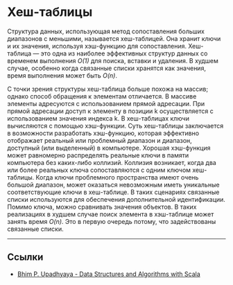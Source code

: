 # Хеш-таблицы

Структура данных, использующая метод сопоставления больших диапазонов с меньшими, называется хеш-таблицей.
Она хранит ключи и их значения, используя хэш-функцию для сопоставления. 
Хеш-таблица — это одна из наиболее эффективных структур данных со временем выполнения _O(1)_ для поиска, вставки и удаления. 
В худшем случае, особенно когда связанные списки хранятся как значения, время выполнения может быть _O(n)_.

С точки зрения структуры хеш-таблица больше похожа на массив; однако способ обращения к элементам отличается. 
В массиве элементы адресуются с использованием прямой адресации. 
При прямой адресации доступ к элементу в позиции k осуществляется с использованием значения индекса k. 
В хеш-таблицах ключи вычисляются с помощью хэш-функции. 
Суть хеш-таблицы заключается в возможности разработать хэш-функцию, 
которая эффективно отображает реальный или проблемный диапазон и диапазон, доступный (или выделенный) в компьютере. 
Хорошая хэш-функция может равномерно распределять реальные ключи в памяти компьютера без каких-либо коллизий. 
Коллизия возникает, когда два или более реальных ключа сопоставляются с одним ключом хеш-таблицы. 
Когда ключи проблемного пространства имеют очень большой диапазон, 
может оказаться невозможным иметь уникальные соответствующие ключи в хеш-таблице. 
В таких сценариях связанные списки используются для обеспечения дополнительной идентификации. 
Помимо ключа, можно сравнивать значения объектов. 
В таких реализациях в худшем случае поиск элемента в хэш-таблице может занять время _O(n)_. 
Это в первую очередь потому, что задействованы связанные списки.


---

## Ссылки

- [Bhim P. Upadhyaya - Data Structures and Algorithms with Scala](https://link.springer.com/book/10.1007/978-3-030-12561-5)
